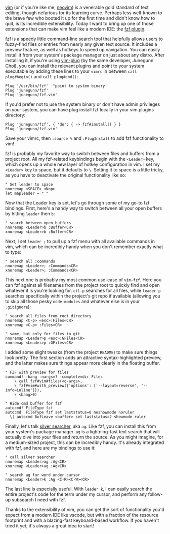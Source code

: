 [vim](https://www.vim.org) (or if you're like me, [neovim](https://neovim.io)) is a venerable gold standard of text editing, though nefarious for its learning curve. Perhaps less well-known to the brave few who booted it up for the first time and didn't know how to quit, is its incredible extensibility. Today I want to bring up one of those extensions that can make vim feel like a modern IDE: the [fzf plugin](https://github.com/junegunn/fzf.vim).
<!--more-->

[fzf](https://github.com/junegunn/fzf) is a speedy little command-line search tool that helpfully allows users to fuzzy-find files or entries from nearly any given text source. It includes a preview feature, as well as hotkeys to speed up navigation. You can easily install it from your system's package manager on just about any distro. After installing it, if you're using [vim-plug](https://github.com/junegunn/vim-plug) (by the same developer, Junegunn Choi), you can install the relevant plugins and point to your system executable by adding these lines to your `vimrc` in between `call plug#begin()` and `call plug#end()`:

```vim
Plug '/usr/bin/fzf'  "point to system binary
Plug 'junegunn/fzf'
Plug 'junegunn/fzf.vim'
```

If you'd prefer not to use the system binary or don't have admin privileges on your system, you can have plug install fzf locally in your vim plugins directory:

```vim
Plug 'junegunn/fzf', { 'do': { -> fzf#install() } }
Plug 'junegunn/fzf.vim'
```

Save your vimrc, then `:source %` and `:PlugInstall` to add fzf functionality to vim!

fzf is probably my favorite way to switch between files and buffers from a project root. All my fzf-related keybindings begin with the `<Leader>` key, which opens up a whole new layer of hotkey configuration in vim. I set my `<Leader>` key to space, but it defaults to `\`. Setting it to space is a little tricky, as you have to deactivate the original functionality like so:

```vim
" Set leader to space
nnoremap <SPACE> <Nop>
let mapleader = " "
```

Now that the Leader key is set, let's go through some of my go-to fzf bindings. First, here's a handy way to switch between all your open buffers by hitting `leader` then `b`:

```vim
" search between open buffers
nnoremap <Leader>b :Buffer<CR>
xnoremap <Leader>b :Buffer<CR>
```

Next, I set `leader ;` to pull up a fzf menu with all available commands in vim, which can be incredibly handy when you don't remember exactly what to type:

```vim
" search all :commands
nnoremap <Leader>; :Commands<CR>
xnoremap <Leader>; :Commands<CR>
```

This next one is probably my most common use-case of `vim-fzf`. Here you can fzf against all filenames from the project root to quickly find and open whatever it is you're looking for. `ctl-p` searches for all files, while `leader p` searches specifically within the project's git repo if available (allowing you to skip all those pesky `node-modules` and whatever else is in your `.gitignore`):

```vim
" search all files from root directory
nnoremap <C-p> <esc>:Files<CR>
xnoremap <C-p> :Files<CR>

" same, but only for files in git
nnoremap <Leader>p <esc>:GFiles<CR>
xnoremap <Leader>p :GFiles<CR>
```

I added some slight tweaks (from the project `README`) to make sure things look pretty. The first section adds an attractive syntax-highlighted preview, and the latter makes sure things appear more clearly in the floating buffer.

```vim
" FZF with preview for files
command! -bang -nargs=? -complete=dir Files
    \ call fzf#vim#files(<q-args>,
    \ fzf#vim#with_preview({'options': ['--layout=reverse', '--info=inline']}),
    \ <bang>0)

" Hide cmd buffer for fzf
autocmd! FileType fzf
autocmd  FileType fzf set laststatus=0 noshowmode noruler
  \| autocmd BufLeave <buffer> set laststatus=2 showmode ruler
```

Finally, let's talk [silver searcher](https://github.com/ggreer/the_silver_searcher), aka `ag`. Like fzf, you can install this from your system's package manager. `ag` is a lightning-fast text search that will actually dive into your files and return the source. As you might imagine, for a medium-sized project, this can be incredibly handy. It's already integrated with fzf, and here are my bindings to use it:

```vim
" call silver searcher
nnoremap <Leader>ag :Ag<CR>
xnoremap <Leader>ag :Ag<CR>

" search ag for word under cursor
nnoremap <Leader>k :Ag <C-R><C-W><CR>
```

The last line is especially useful. With `leader k`, I can easily search the entire project's code for the term under my cursor, and perform any follow-up subsearch I need with fzf.

Thanks to the extensibility of vim, you can get the sort of functionality you'd expect from a modern IDE like vscode, but with a fraction of the resource footprint and with a blazing-fast keyboard-based workflow. If you haven't tried it yet, it's always a great idea to start!
